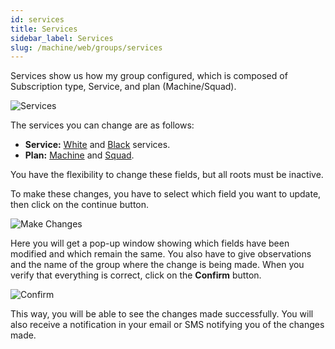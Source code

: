 ```yaml
---
id: services
title: Services
sidebar_label: Services
slug: /machine/web/groups/services
---
```


Services show us how my group configured,
which is composed of Subscription type,
Service,
and plan (Machine/Squad).

![Services](https://res.cloudinary.com/fluid-attacks/image/upload/v1658842403/docs/web/groups/services/services_bar.png)

The services you can
change are as follows:

- **Service:**
  [White](/about/glossary#white-box)
  and
  [Black](/about/glossary#black-box) services.
- **Plan:**
  [Machine](/machine/web/arm) and
  [Squad](/squad/reattacks).

You have the flexibility
to change these fields,
but all roots must be inactive.

To make these changes,
you have to select which
field you want to update,
then click on the continue button.

![Make Changes](https://res.cloudinary.com/fluid-attacks/image/upload/v1658842403/docs/web/groups/services/services_changes.png)

Here you will get a pop-up window
showing which fields have been
modified and which remain the same.
You also have to give observations
and the name of the group where
the change is being made.
When you verify that
everything is correct,
click on the **Confirm** button.

![Confirm](https://res.cloudinary.com/fluid-attacks/image/upload/v1658842403/docs/web/groups/services/services_confirm.png)

This way,
you will be able to see the
changes made successfully.
You will also receive a
notification in your email
or SMS notifying you of
the changes made.
